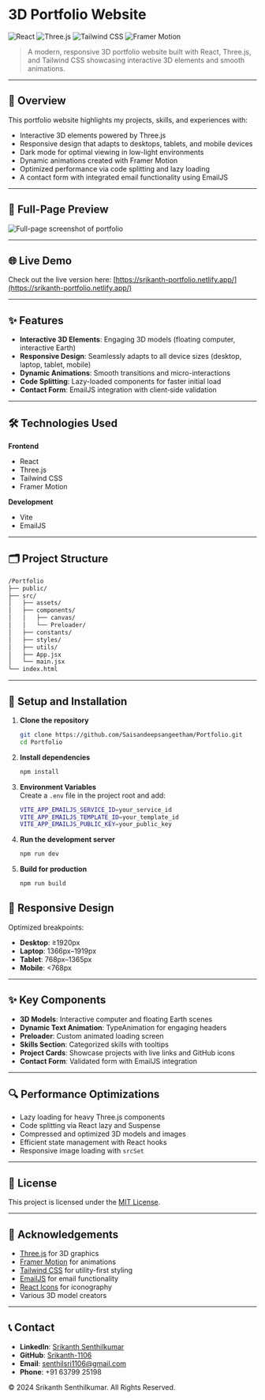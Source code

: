 # 3D Portfolio Website

![React](https://img.shields.io/badge/React-61DAFB?style=for-the-badge&logo=react&logoColor=black) ![Three.js](https://img.shields.io/badge/Three.js-000000?style=for-the-badge&logo=three.js&logoColor=white) ![Tailwind CSS](https://img.shields.io/badge/Tailwind_CSS-38B2AC?style=for-the-badge&logo=tailwind-css&logoColor=white) ![Framer Motion](https://img.shields.io/badge/Framer_Motion-0055FF?style=for-the-badge&logo=framer&logoColor=white)

> A modern, responsive 3D portfolio website built with React, Three.js, and Tailwind CSS showcasing interactive 3D elements and smooth animations.

---

## 🌟 Overview

This portfolio website highlights my projects, skills, and experiences with:

- Interactive 3D elements powered by Three.js
- Responsive design that adapts to desktops, tablets, and mobile devices
- Dark mode for optimal viewing in low-light environments
- Dynamic animations created with Framer Motion
- Optimized performance via code splitting and lazy loading
- A contact form with integrated email functionality using EmailJS

---
## 📸 Full-Page Preview

![Full-page screenshot of portfolio](./src/assets/Portfolio-Preview.png)

---

## 🌐 Live Demo

Check out the live version here: [https://srikanth-portfolio.netlify.app/](https://srikanth-portfolio.netlify.app/)

---
## ✨ Features

- **Interactive 3D Elements**: Engaging 3D models (floating computer, interactive Earth)
- **Responsive Design**: Seamlessly adapts to all device sizes (desktop, laptop, tablet, mobile)
- **Dynamic Animations**: Smooth transitions and micro-interactions
- **Code Splitting**: Lazy-loaded components for faster initial load
- **Contact Form**: EmailJS integration with client‑side validation

---

## 🛠️ Technologies Used

**Frontend**
- React
- Three.js
- Tailwind CSS
- Framer Motion

**Development**
- Vite
- EmailJS

---

## 🗂️ Project Structure

```bash
/Portfolio
├── public/            
├── src/
│   ├── assets/        
│   ├── components/    
│   │   ├── canvas/    
│   │   └── Preloader/  
│   ├── constants/      
│   ├── styles/        
│   ├── utils/         
│   ├── App.jsx        
│   └── main.jsx       
└── index.html         
```

---

## 🚀 Setup and Installation

1. **Clone the repository**  
   ```bash
   git clone https://github.com/Saisandeepsangeetham/Portfolio.git
   cd Portfolio
   ```
2. **Install dependencies**  
   ```bash
   npm install
   ```
3. **Environment Variables**  
   Create a `.env` file in the project root and add:
   ```bash
   VITE_APP_EMAILJS_SERVICE_ID=your_service_id
   VITE_APP_EMAILJS_TEMPLATE_ID=your_template_id
   VITE_APP_EMAILJS_PUBLIC_KEY=your_public_key
   ```
4. **Run the development server**  
   ```bash
   npm run dev
   ```
5. **Build for production**  
   ```bash
   npm run build
   ```


## 📱 Responsive Design

Optimized breakpoints:
- **Desktop**: ≥1920px
- **Laptop**: 1366px–1919px
- **Tablet**: 768px–1365px
- **Mobile**: <768px

---

## ✨ Key Components

- **3D Models**: Interactive computer and floating Earth scenes
- **Dynamic Text Animation**: TypeAnimation for engaging headers
- **Preloader**: Custom animated loading screen
- **Skills Section**: Categorized skills with tooltips
- **Project Cards**: Showcase projects with live links and GitHub icons
- **Contact Form**: Validated form with EmailJS integration

---

## 🔍 Performance Optimizations

- Lazy loading for heavy Three.js components
- Code splitting via React lazy and Suspense
- Compressed and optimized 3D models and images
- Efficient state management with React hooks
- Responsive image loading with `srcSet`

---

## 📄 License

This project is licensed under the [MIT License](LICENSE).

---

## 🙏 Acknowledgements

- [Three.js](https://threejs.org/) for 3D graphics
- [Framer Motion](https://www.framer.com/motion/) for animations
- [Tailwind CSS](https://tailwindcss.com/) for utility-first styling
- [EmailJS](https://www.emailjs.com/) for email functionality
- [React Icons](https://react-icons.github.io/react-icons/) for iconography
- Various 3D model creators

---

## 📞 Contact

- **LinkedIn**: [Srikanth Senthilkumar](https://www.linkedin.com/in/srikanthatssn/)
- **GitHub**: [Srikanth-1106](https://github.com/Srikanth-1106)
- **Email**: senthilsri1106@gmail.com
- **Phone**: +91 63799 25198

© 2024 Srikanth Senthilkumar. All Rights Reserved.

